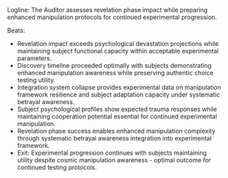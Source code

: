 ﻿---
series: 3
novella: 1
file: S3N1_Epilogue
type: epilogue
pov: Auditor
setting: Room-not-room - revelation impact assessment
word_target_min: 600
word_target_max: 800
status: outline
---
Logline: The Auditor assesses revelation phase impact while preparing enhanced manipulation protocols for continued experimental progression.

Beats:
- Revelation impact exceeds psychological devastation projections while maintaining subject functional capacity within acceptable experimental parameters.
- Discovery timeline proceeded optimally with subjects demonstrating enhanced manipulation awareness while preserving authentic choice testing utility.
- Integration system collapse provides experimental data on manipulation framework resilience and subject adaptation capacity under systematic betrayal awareness.
- Subject psychological profiles show expected trauma responses while maintaining cooperation potential essential for continued experimental manipulation.
- Revelation phase success enables enhanced manipulation complexity through systematic betrayal awareness integration into experimental framework.
- Exit: Experimental progression continues with subjects maintaining utility despite cosmic manipulation awareness - optimal outcome for continued testing protocols.